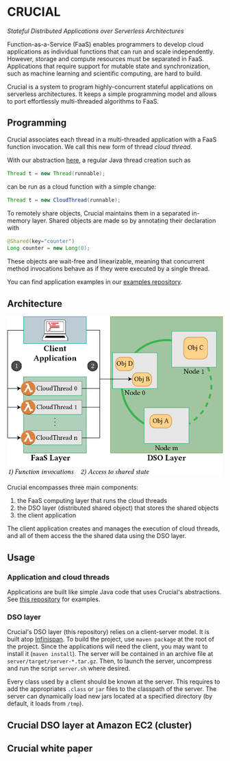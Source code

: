 # CRUCIAL
_Stateful Distributed Applications over Serverless Architectures_

Function-as-a-Service (FaaS) enables programmers to develop cloud applications
as individual functions that can run and scale independently.
However, storage and compute resources must be separated in FaaS.
Applications that require support for mutable state and synchronization,
such as machine learning and scientific computing, are hard to build.

Crucial is a system to program highly-concurrent stateful applications on
serverless architectures. It keeps a simple programming model and allows to
port effortlessly multi-threaded algorithms to FaaS.

## Programming

Crucial associates each thread in a multi-threaded application with a FaaS
function invocation. We call this new form of thread _cloud thread_.

With our abstraction 
[here](https://github.com/danielBCN/crucial-examples/tree/master/aws-executor),
a regular Java thread creation such as
```java
Thread t = new Thread(runnable);
```
can be run as a cloud function with a simple change:
```java
Thread t = new CloudThread(runnable);
```

To remotely share objects, Crucial maintains them in a separated in-memory
layer. Shared objects are made so by annotating their declaration with
```java
@Shared(key="counter")
Long counter = new Long(0);
```
These objects are wait-free and linearizable, meaning that concurrent method
invocations behave as if they were executed by a single thread.

You can find application examples in our
[examples repository](https://github.com/danielBCN/crucial-examples).

## Architecture

![arch](./images/architecture.png "Crucial architecture")

Crucial encompasses three main components:

 1. the FaaS computing layer that runs the cloud threads
 2. the DSO layer (distributed shared object) that stores the shared objects
 3. the client application

The client application creates and manages the execution of cloud threads, and
all of them access the the shared data using the DSO layer.

## Usage

### Application and cloud threads
Applications are built like simple Java code that uses Crucial's abstractions.
See [this repository](https://github.com/danielBCN/crucial-examples)
for examples.

### DSO layer
Crucial's DSO layer (this repository) relies on a client-server model.
It is built atop [Infinispan](https://infinispan.org).
To build the project, use `maven package` at the root of the project.
Since the applications will need the client, you may want to install it
(`maven install`).
The server will be contained in an archive file at `server/target/server-*.tar.gz`.
Then, to launch the server, uncompress and run the script `server.sh` where
desired.

Every class used by a client should be known at the server.
This requires to add the appropriates `.class` or `jar` files to the classpath
of the server. The server can dynamically load new jars located at a specified
directory (by default, it loads from `/tmp`).

## Crucial DSO layer at Amazon EC2 (cluster)


## Crucial white paper
